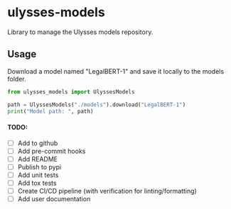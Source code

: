 # ulysses-models

Library to manage the Ulysses models repository.

## Usage

Download a model named "LegalBERT-1" and save it locally to the models folder.

```python
from ulysses_models import UlyssesModels

path = UlyssesModels("./models").download("LegalBERT-1")
print("Model path: ", path)
```

#### TODO:
 - [ ] Add to github
 - [ ] Add pre-commit hooks
 - [ ] Add README
 - [ ] Publish to pypi
 - [ ] Add unit tests
 - [ ] Add tox tests
 - [ ] Create CI/CD pipeline (with verification for linting/formatting)
 - [ ] Add user documentation
